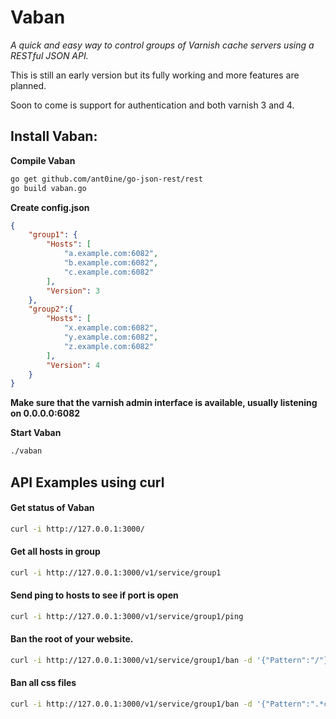 # Vaban

*A quick and easy way to control groups of Varnish cache servers using a RESTful JSON API.*

This is still an early version but its fully working and more features are
planned.

Soon to come is support for authentication and both varnish 3 and 4.

## Install Vaban:

**Compile Vaban**

``` sh
go get github.com/ant0ine/go-json-rest/rest
go build vaban.go
```

**Create config.json**

``` json
{
    "group1": {
        "Hosts": [
            "a.example.com:6082",
            "b.example.com:6082",
            "c.example.com:6082"
        ],
        "Version": 3
    },
    "group2":{
        "Hosts": [
            "x.example.com:6082",
            "y.example.com:6082",
            "z.example.com:6082"
        ],
        "Version": 4
    }
}
```

**Make sure that the varnish admin interface is available, usually listening on 0.0.0.0:6082**

**Start Vaban**

``` sh
./vaban
```



## API Examples using curl

#### Get status of Vaban

``` sh
curl -i http://127.0.0.1:3000/
```

#### Get all hosts in group

``` sh
curl -i http://127.0.0.1:3000/v1/service/group1
```

#### Send ping to hosts to see if port is open

``` sh
curl -i http://127.0.0.1:3000/v1/service/group1/ping
```

#### Ban the root of your website.

``` sh
curl -i http://127.0.0.1:3000/v1/service/group1/ban -d '{"Pattern":"/"}'
```

#### Ban all css files

``` sh
curl -i http://127.0.0.1:3000/v1/service/group1/ban -d '{"Pattern":".*css"}'
```

